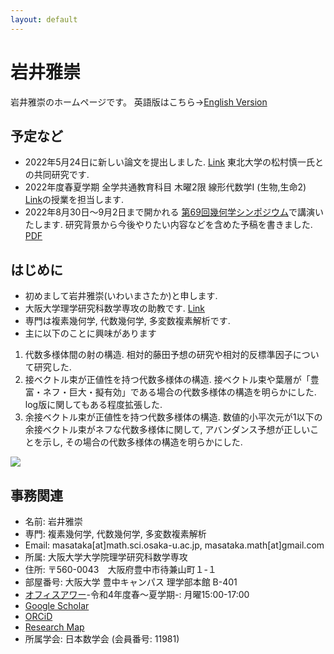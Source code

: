 ```yaml
---
layout: default
---
```


# **岩井雅崇**
岩井雅崇のホームページです。
英語版はこちら→[English Version](https://masataka123.github.io/blog3_e/)

## **予定など**
- 2022年5月24日に新しい論文を提出しました. [Link](https://arxiv.org/abs/2205.10613) 東北大学の松村慎一氏との共同研究です.
- 2022年度春夏学期 全学共通教育科目 木曜2限 線形代数学I (生物,生命2) [Link](https://masataka123.github.io/2022_summer_LA/)の授業を担当します.
- 2022年8月30日～9月2日まで開かれる [第69回幾何学シンポジウム](https://www.mathsoc.jp/~geometry/symp_schedule/geometry_symposium_2022.html)で講演いたします. 研究背景から今後やりたい内容などを含めた予稿を書きました. [PDF](https://masataka123.github.io/blog3/pdf/2022_07_20_Geometry_Symp_2022.pdf) 

## **はじめに**
- 初めまして岩井雅崇(いわいまさたか)と申します.
- 大阪大学理学研究科数学専攻の助教です. [Link](http://www.math.sci.osaka-u.ac.jp/staff.html)
- 専門は複素幾何学, 代数幾何学, 多変数複素解析です.
- 主に以下のことに興味があります
1. 代数多様体間の射の構造.  相対的藤田予想の研究や相対的反標準因子について研究した.
2. 接ベクトル束が正値性を持つ代数多様体の構造. 接ベクトル束や葉層が「豊富・ネフ・巨大・擬有効」である場合の代数多様体の構造を明らかにした. log版に関してもある程度拡張した. 
3. 余接ベクトル束が正値性を持つ代数多様体の構造. 数値的小平次元が1以下の余接ベクトル束がネフな代数多様体に関して, アバンダンス予想が正しいことを示し, その場合の代数多様体の構造を明らかにした. 

![](https://masataka123.github.io/blog3/picture/1.jpg )

## **事務関連**
- 名前: 岩井雅崇
- 専門: 複素幾何学, 代数幾何学, 多変数複素解析
- Email: masataka[at]math.sci.osaka-u.ac.jp, masataka.math[at]gmail.com
- 所属: 大阪大学大学院理学研究科数学専攻
- 住所: 〒560-0043　大阪府豊中市待兼山町１-１
- 部屋番号: 大阪大学 豊中キャンパス 理学部本館 B-401
- [オフィスアワー](https://www.mext.go.jp/b_menu/shingi/chukyo/chukyo4/gijiroku/attach/1342526.htm)-令和4年度春〜夏学期-: 月曜15:00-17:00
- [Google Scholar](https://scholar.google.com/citations?hl=ja&user=ZTKnR6QAAAAJ)
- [ORCiD](https://orcid.org/0000-0002-0273-0360)
- [Research Map](https://researchmap.jp/Masataka_iwai)
- 所属学会: 日本数学会 (会員番号: 11981)



